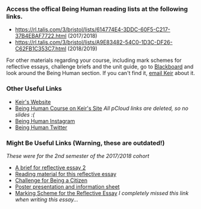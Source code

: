 ### Access the offical Being Human reading lists at the following links.
- https://rl.talis.com/3/bristol/lists/614774E4-3DDC-60F5-C217-37B4EBAF7722.html (2017/2018)
- https://rl.talis.com/3/bristol/lists/A9E83482-54C0-1D3C-DF26-C62FB1C353C7.html (2018/2019) 

For other materials regarding your course, including mark schemes for reflective essays, challenge briefs and the unit guide, go to [Blackboard](https://www.ole.bris.ac.uk/) and look around the Being Human section. If you can't find it, [email Keir](mailto:keir.williams@bristol.ac.uk) about it.

### Other Useful Links
- [Keir's Website](https://www.keirwilliams.com/)
- [Being Human Course on Keir's Site](https://www.keirwilliams.com/teaching/beinghuman/) *All pCloud links are deleted, so no slides :(*
- [Being Human Instagram](https://www.instagram.com/bh_cfie/)
- [Being Human Twitter](https://twitter.com/BH_CFIE)

### Might Be Useful Links (Warning, these are outdated!)
*These were for the 2nd semester of the 2017/2018 cohort*
 - [A brief for reflective essay 2](keir.xyz/reflective_essay2) 
 - [Reading material for this reflective essay](https://uob.sharepoint.com/teams/CFIEunits/Shared%20Documents/Forms/AllItems.aspx?slrid=05337d9e%2D40fd%2D6000%2D05e9%2Dc85cffcbe370&RootFolder=%2Fteams%2FCFIEunits%2FShared%20Documents%2FUnits%2FUG%2FINOV10002%20Being%20Human%2F2017%2D2018%2FContent%2FAssignments%2FSemester%202%2FReflective%20Essay%2FReading&FolderCTID=0x012000FB0554FE7E034549B7149D01C0A0EAF1)
 - [Challenge for Being a Citizen](keir.xyz/2JBix1B)
 - [Poster presentation and information sheet](https://keir.xyz/2INBWLM)
 - [Marking Scheme for the Reflective Essay](https://www.ole.bris.ac.uk/bbcswebdav/pid-3216704-dt-content-rid-9219065_2/courses/INOV10002_2017/Reflective%20essay%20marking%20criteria.pdf) *I completely missed this link when writing this essay...*
 
